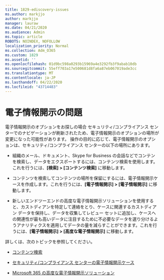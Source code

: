 ```yaml
---
title: 1829-ediscovery-issues
ms.author: markjjo
author: markjjo
manager: lauraw
ms.date: 04/21/2020
ms.audience: Admin
ms.topic: article
ROBOTS: NOINDEX, NOFOLLOW
localization_priority: Normal
ms.collection: Adm_O365
ms.custom: 1829
ms.assetid: ''
ms.openlocfilehash: 01d9bc598a0293b15969a4e3292fb3f9abab10db
ms.sourcegitcommit: 55eff703a17e500681d8fa6a87eb067019ade3cc
ms.translationtype: MT
ms.contentlocale: ja-JP
ms.lasthandoff: 04/22/2020
ms.locfileid: "43714483"
---
```

# <a name="ediscovery-issues"></a>電子情報開示の問題

電子情報開示のオプションをお探しの場合 セキュリティ/コンプライアンス センターでのナビゲーションが刷新されたため、電子情報開示のオプションの場所が変更になった可能性があります。  操作の目的に応じて、電子情報開示のオプションは、セキュリティ/コンプライアンス センターの以下の場所にあります。

- 組織のメール、ドキュメント、Skype for Business の会話などでコンテンを検索し、データをエクスポートするには、コンテンツ検索を使用します。これを行うには、**[検索] > [コンテンツ検索]** に移動します。

- コンテンツを検索してコンテンツの場所を保留にするには、電子情報開示ケースを作成します。これを行うには、**[電子情報開示] > [電子情報開示]** に移動します。

- 新しいエンドツーエンドの高度な電子情報開示ソリューションを使用すると、カストディアンを特定して連絡をとり、ケースに関連するカストディアン データを保持し、データを収集してレビュー セットに追加し、ケースへの関連性が最も高いデータに注目するために不必要なデータを選り分けるようアナリティクスを適用してデータの量を減らすことができます。これを行うには、**[電子情報開示] > [高度な電子情報開示]** に移動します。

詳しくは、次のトピックを参照してください。

- [コンテンツ検索](https://docs.microsoft.com/office365/securitycompliance/content-search)

- [セキュリティ/コンプライアンス センターの電子情報開示ケース](https://docs.microsoft.com/office365/securitycompliance/ediscovery-cases)

- [Microsoft 365 の高度な電子情報開示ソリューション](https://docs.microsoft.com/office365/securitycompliance/compliance20/overview-ediscovery-20)
